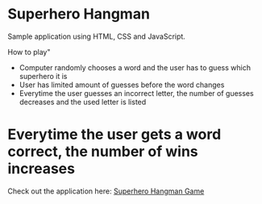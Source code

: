 # Superhero Hangman

Sample application using HTML, CSS and JavaScript.

How to play"
* Computer randomly chooses a word and the user has to guess which superhero it is
* User has limited amount of guesses before the word changes
* Everytime the user guesses an incorrect letter, the number of guesses decreases and the used letter is listed
# Everytime the user gets a word correct, the number of wins increases

Check out the application here: [Superhero Hangman Game](https://superhero-hangman.herokuapp.com/)